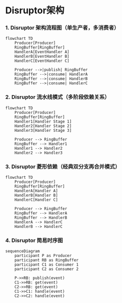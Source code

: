 # Disruptor架构

### 1. Disruptor 架构流程图（单生产者，多消费者）

```mermaid
flowchart TD
    Producer[Producer]
    RingBuffer[RingBuffer]
    HandlerA[EventHandler A]
    HandlerB[EventHandler B]
    HandlerC[EventHandler C]

    Producer -->|publish| RingBuffer
    RingBuffer -->|consume| HandlerA
    RingBuffer -->|consume| HandlerB
    RingBuffer -->|consume| HandlerC
```

### 2. Disruptor 流水线模式（多阶段依赖关系）

```mermaid
flowchart TD
    Producer[Producer]
    RingBuffer[RingBuffer]
    Handler1[Handler Stage 1]
    Handler2[Handler Stage 2]
    Handler3[Handler Stage 3]

    Producer --> RingBuffer
    RingBuffer --> Handler1
    Handler1 --> Handler2
    Handler2 --> Handler3
```

### 3. Disruptor 菱形依赖（经典双分支再合并模式）

```mermaid
flowchart TD
    Producer[Producer]
    RingBuffer[RingBuffer]
    HandlerA[Handler A]
    HandlerB[Handler B]
    HandlerC[Handler C]    

    Producer --> RingBuffer
    RingBuffer --> HandlerA
    RingBuffer --> HandlerB
    HandlerA --> HandlerC
    HandlerB --> HandlerC
```

### 4. Disruptor 简易时序图

```mermaid
sequenceDiagram
    participant P as Producer
    participant RB as RingBuffer
    participant C1 as Consumer 1
    participant C2 as Consumer 2

    P->>RB: publish(event)
    C1->>RB: get(event)
    C2->>RB: get(event)
    C1->>C1: handle(event)
    C2->>C2: handle(event)
```
